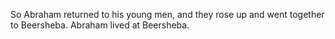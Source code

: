 So Abraham returned to his young men, and they rose up and went together to Beersheba. Abraham lived at Beersheba.